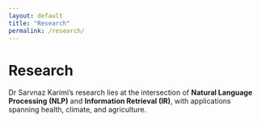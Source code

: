 ```yaml
---
layout: default
title: "Research"
permalink: /research/
---
```


# Research

Dr Sarvnaz Karimi’s research lies at the intersection of **Natural Language Processing (NLP)** and **Information Retrieval (IR)**, with applications spanning health, climate, and agriculture.
